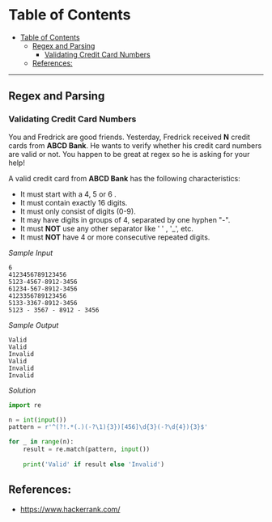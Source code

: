 # Table of Contents
- [Table of Contents](#table-of-contents)
  - [Regex and Parsing](#regex-and-parsing)
    - [Validating Credit Card Numbers](#validating-credit-card-numbers)
  - [References:](#references)

---

## Regex and Parsing

### Validating Credit Card Numbers

You and Fredrick are good friends. Yesterday, Fredrick received **N** credit cards from **ABCD Bank**. He wants to verify whether his credit card numbers are valid or not. You happen to be great at regex so he is asking for your help!

A valid credit card from **ABCD Bank** has the following characteristics:

- It must start with a 4, 5 or 6 .
- It must contain exactly 16 digits.
- It must only consist of digits (0-9).
- It may have digits in groups of 4, separated by one hyphen "-".
- It must **NOT** use any other separator like ' ' , '_', etc.
- It must **NOT** have 4 or more consecutive repeated digits.

*Sample Input*
```
6
4123456789123456
5123-4567-8912-3456
61234-567-8912-3456
4123356789123456
5133-3367-8912-3456
5123 - 3567 - 8912 - 3456
```

*Sample Output*
```
Valid
Valid
Invalid
Valid
Invalid
Invalid
```

*Solution*
```python
import re

n = int(input())
pattern = r'^(?!.*(.)(-?\1){3})[456]\d{3}(-?\d{4}){3}$'

for _ in range(n):
    result = re.match(pattern, input())
    
    print('Valid' if result else 'Invalid')
```

## References:
- https://www.hackerrank.com/
